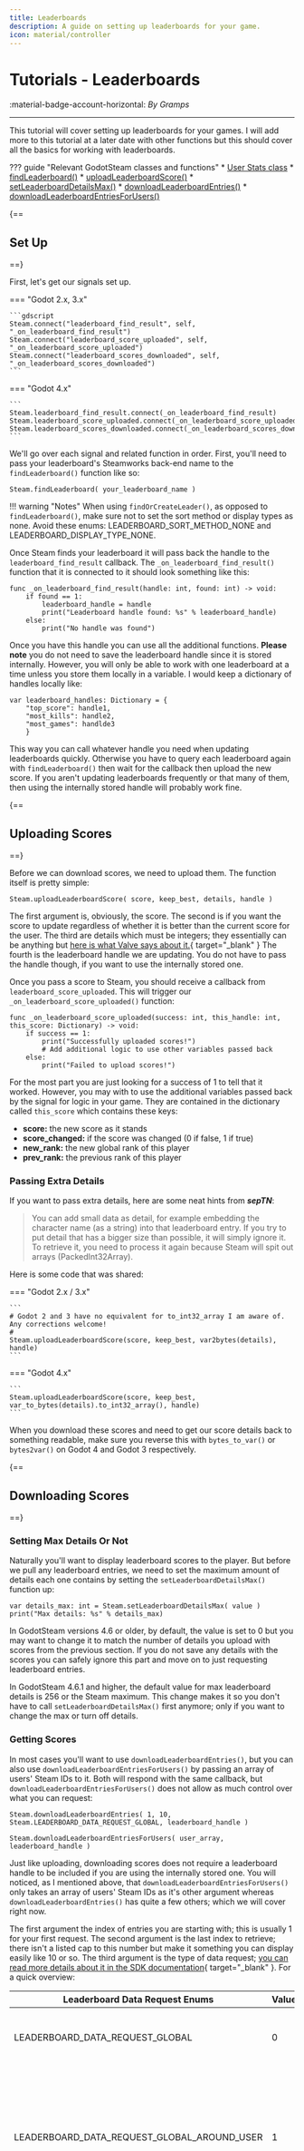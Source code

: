 ```yaml
---
title: Leaderboards
description: A guide on setting up leaderboards for your game.
icon: material/controller
---
```


# Tutorials - Leaderboards
:material-badge-account-horizontal: _By Gramps_

---

This tutorial will cover setting up leaderboards for your games. I will add more to this tutorial at a later date with other functions but this should cover all the basics for working with leaderboards.

??? guide "Relevant GodotSteam classes and functions"
	* [User Stats class](../classes/user_stats.md)
		* [findLeaderboard()](../classes/user_stats.md#findleaderboard)
		* [uploadLeaderboardScore()](../classes/user_stats.md#uploadleaderboardscore)
		* [setLeaderboardDetailsMax()](../classes/user_stats.md#setleaderboarddetailsmax)
		* [downloadLeaderboardEntries()](../classes/user_stats.md#downloadleaderboardentries)
		* [downloadLeaderboardEntriesForUsers()](../classes/user_stats.md#downloadleaderboardentriesforusers)

{==
## Set Up
==}

First, let's get our signals set up.

=== "Godot 2.x, 3.x"

	```gdscript
	Steam.connect("leaderboard_find_result", self, "_on_leaderboard_find_result")
	Steam.connect("leaderboard_score_uploaded", self, "_on_leaderboard_score_uploaded")
	Steam.connect("leaderboard_scores_downloaded", self, "_on_leaderboard_scores_downloaded")
	```

=== "Godot 4.x"

	```
	Steam.leaderboard_find_result.connect(_on_leaderboard_find_result)
	Steam.leaderboard_score_uploaded.connect(_on_leaderboard_score_uploaded)
	Steam.leaderboard_scores_downloaded.connect(_on_leaderboard_scores_downloaded)
	```

We'll go over each signal and related function in order. First, you'll need to pass your leaderboard's Steamworks back-end name to the `findLeaderboard()` function like so:

```gdscript
Steam.findLeaderboard( your_leaderboard_name )
```

!!! warning "Notes"
	When using `findOrCreateLeader()`, as opposed to `findLeaderboard()`, make sure not to set the sort method or display types as none. Avoid these enums: LEADERBOARD_SORT_METHOD_NONE and LEADERBOARD_DISPLAY_TYPE_NONE.

Once Steam finds your leaderboard it will pass back the handle to the `leaderboard_find_result` callback. The `_on_leaderboard_find_result()` function that it is connected to it should look something like this:

```gdscript
func _on_leaderboard_find_result(handle: int, found: int) -> void:
	if found == 1:
		leaderboard_handle = handle
		print("Leaderboard handle found: %s" % leaderboard_handle)
	else:
		print("No handle was found")
```

Once you have this handle you can use all the additional functions. **Please note** you do not need to save the leaderboard handle since it is stored internally. However, you will only be able to work with one leaderboard at a time unless you store them locally in a variable. I would keep a dictionary of handles locally like:

```gdscript
var leaderboard_handles: Dictionary = {
	"top_score": handle1,
	"most_kills": handle2,
	"most_games": handlde3
	}
```

This way you can call whatever handle you need when updating leaderboards quickly. Otherwise you have to query each leaderboard again with `findLeaderboard()` then wait for the callback then upload the new score. If you aren't updating leaderboards frequently or that many of them, then using the internally stored handle will probably work fine.

{==
## Uploading Scores
==}

Before we can download scores, we need to upload them. The function itself is pretty simple:

```gdscript
Steam.uploadLeaderboardScore( score, keep_best, details, handle )
```

The first argument is, obviously, the score. The second is if you want the score to update regardless of whether it is better than the current score for the user. The third are details which must be integers; they essentially can be anything but [here is what Valve says about it.](https://partner.steamgames.com/doc/api/ISteamUserStats#UploadLeaderboardScore){ target="\_blank" }  The fourth is the leaderboard handle we are updating. You do not have to pass the handle though, if you want to use the internally stored one.

Once you pass a score to Steam, you should receive a callback from `leaderboard_score_uploaded`. This will trigger our `_on_leaderboard_score_uploaded()` function:

```gdscript
func _on_leaderboard_score_uploaded(success: int, this_handle: int, this_score: Dictionary) -> void:
	if success == 1:
		print("Successfully uploaded scores!")
		# Add additional logic to use other variables passed back
	else:
		print("Failed to upload scores!")
```		

For the most part you are just looking for a success of 1 to tell that it worked. However, you may with to use the additional variables passed back by the signal for logic in your game. They are contained in the dictionary called `this_score` which contains these keys:

- **score:** the new score as it stands
- **score_changed:** if the score was changed (0 if false, 1 if true)
- **new_rank:** the new global rank of this player
- **prev_rank:** the previous rank of this player

### Passing Extra Details

If you want to pass extra details, here are some neat hints from ***sepTN***:

> You can add small data as detail, for example embedding the character name (as a string) into that leaderboard entry. If you try to put detail that has a bigger size than possible, it will simply ignore it.  To retrieve it, you need to process it again because Steam will spit out arrays (PackedInt32Array).

Here is some code that was shared:

=== "Godot 2.x / 3.x"

	```
	# Godot 2 and 3 have no equivalent for to_int32_array I am aware of. Any corrections welcome!
	#
	Steam.uploadLeaderboardScore(score, keep_best, var2bytes(details), handle)
	```

=== "Godot 4.x"

	```
	Steam.uploadLeaderboardScore(score, keep_best, var_to_bytes(details).to_int32_array(), handle)
	```

When you download these scores and need to get our score details back to something readable, make sure you reverse this with `bytes_to_var()` or `bytes2var()` on Godot 4 and Godot 3 respectively.

{==
## Downloading Scores
==}

### Setting Max Details Or Not

Naturally you'll want to display leaderboard scores to the player. But before we pull any leaderboard entries, we need to set the maximum amount of details each one contains by setting the `setLeaderboardDetailsMax()` function up:

```gdscript
var details_max: int = Steam.setLeaderboardDetailsMax( value )
print("Max details: %s" % details_max)
```
In GodotSteam versions 4.6 or older, by default, the value is set to 0 but you may want to change it to match the number of details you upload with scores from the previous section. If you do not save any details with the scores you can safely ignore this part and move on to just requesting leaderboard entries.

In GodotSteam 4.6.1 and higher, the default value for max leaderboard details is 256 or the Steam maximum. This change makes it so you don't have to call `setLeaderboardDetailsMax()` first anymore; only if you want to change the max or turn off details.

### Getting Scores

In most cases you'll want to use `downloadLeaderboardEntries()`, but you can also use `downloadLeaderboardEntriesForUsers()` by passing an array of users' Steam IDs to it. Both will respond with the same callback, but `downloadLeaderboardEntriesForUsers()` does not allow as much control over what you can request:

```gdscript
Steam.downloadLeaderboardEntries( 1, 10, Steam.LEADERBOARD_DATA_REQUEST_GLOBAL, leaderboard_handle )

Steam.downloadLeaderboardEntriesForUsers( user_array, leaderboard_handle )
```

Just like uploading, downloading scores does not require a leaderboard handle to be included if you are using the internally stored one. You will noticed, as I mentioned above, that `downloadLeaderboardEntriesForUsers()` only takes an array of users' Steam IDs as it's other argument whereas `downloadLeaderboardEntries()` has quite a few others; which we will cover right now.

The first argument the index of entries you are starting with; this is usually 1 for your first request. The second argument is the last index to retrieve; there isn't a listed cap to this number but make it something you can display easily like 10 or so. The third argument is the type of data request; [you can read more details about it in the SDK documentation](https://partner.steamgames.com/doc/api/ISteamUserStats#ELeaderboardDataRequest){ target="\_blank" }. For a quick overview:

Leaderboard Data Request Enums 				| Values	| Descriptions
--- 										| --- 		| ---
LEADERBOARD_DATA_REQUEST_GLOBAL				| 0			| Used for a sequential range by leaderboard rank.
LEADERBOARD_DATA_REQUEST_GLOBAL_AROUND_USER	| 1			| Used to get entries relative to the user's entry. You may want to use negatives for the start to get entries before the user's.
LEADERBOARD_DATA_REQUEST_FRIENDS			| 2			| Used to get all entries for friends for the current user. Start and end arguments are ignored.
LEADERBOARD_DATA_REQUEST_USERS				| 3			| Used internally by Steam, **do not use this**.

After you request leaderboard entries, you should receive a `leaderboard_scores_downloaded` callback which will trigger our `_on_leaderboard_scores_downloaded()` function. That function should look similar to this:

```gdscript
func _on_leaderboard_scores_downloaded(message: String, this_leaderboard_handle: int, result: Array) -> void:
	print("Scores downloaded message: %s" % message)

	# Save this for later leaderboard interactions, if you want
	var leaderboard_handle: int = this_leaderboard_handle

	# Add logic to display results
	for this_result in result:
		# Use each entry that is returned
```

The message is just a basic message to inform you to the status the download; whether successful or not and why. The second piece sent back are the results as an array. Each entry in the array is actually a dictionary like so:

- **score:** this user's score
- **steam_id:** this user's Steam ID; you can use this to get their avatar, name, etc.
- **global_rank:** obviously their global ranking for this leaderboard
- **ugc_handle:** handle for any UGC that is attached to this entry
- **details:** any details you stored with this entry for later use

{==
## Uploading UGC to Leaderboard
==}

You can use this method if you want to attach replays or any other data to leadearboard entry.
So first you will need to setup signals

=== "Godot 2.x, 3.x"

	```gdscript
	Steam.connect("file_share_result", self, "_on_file_share_result")
	Steam.connect("file_share_result", self, "on_file_write_async_complete")
	Steam.connect("leaderboard_ugc_set", self, "on_leaderboard_ugc_set")
	```

=== "Godot 4.x"

	```
	Steam.file_share_result.connect(_on_file_share_result)
	Steam.file_write_async_complete.connect(_on_file_write_async_complete)
	Steam.leaderboard_ugc_set.connect(_on_leaderboard_ugc_set)
	```
	
### Creating a file we want to share

Created file is stored in PackedByteArray format.
Frist we need to create a file with content that we want to share.

```gdscript
var data: PackedByteArray
Steam.fileWriteAsync( "file_name", data, data.size() )
```

!!! warning "File location"
	File will be created in location `...\Steam\userdata\<localid?>\<appid>\remote`,


Once it is created you can mark the file to be shared.

```gdscript
func on_file_write_async_complete(result):
	print(result)
	if result == 1:
		Steam.fileShare("file_name")
	elese:
		pass #Handle errors here
```

### Understanding FileShare method

Method is used to mark existing files to be shared that are present in remote local directory.

```gdscript
Steam.fileShare("file_name")
```

!!! warning "File location"
	Files you want to share must exist in remote location `...\Steam\userdata\<localid?>\<appid>\remote`. Providing absolute path will not work.
	The function is only marking files to be shared; otherwise, if they do not exist, you will get error.
	
```gdscript
func on_file_share_result( result: int, handle, name: String ):
	if result == 1:
		Steam.attachLeaderboardUGC( handle, LEADERBOARD_HANDLE )
	elese:
		pass #Handle errors here
```

When you successfully set your file and uploaded it now you can attach it to leaderboard.

!!! warning "Notes"
	You must call `findLeaderboard()` or `findOrCreateLeaderboard()` to get a leaderboard handle prior to calling this function. You can store it for example as `LEADERBOARD_HANDLE`.

```gdscript
func on_leaderboard_ugc_set( handle:int, result:String ) -> void:
	if result == 1:
		print( "Hurray!" )
	elese:
		pass #Handle errors here
```

Once attached you can eiter leave file or delete it as it should be avalible even if deleted through leaderboard.

{==
## Possible Oddities
==}

A user in our Discord noted that sometimes `downloadLeaderboardEntriesForUsers()` would trigger a callback but have zero entries. Oddly, they reported that creating a second leaderboard then deleting the first one would fix this.  While I don't understand why this would be the case, in the event you come across this, perhaps try this solution!

{==
## :material-content-save-settings: Additional Resources
==}

### Video Tutorials

Prefer video tutorials? Feast your eyes and ears!

[ :simple-youtube: 'How To Build Leaderboards Out' by FinePointCGI](https://www.youtube.com/watch?v=VCwNxfYZ8Cw&t=3394s){ .md-button .md-button--resource target="\_blank" }

[ :simple-youtube: 'Godot 4 Steam Leaderboards' by Gwizz](https://www.youtube.com/watch?v=51qre_hodZI){ .md-button .md-button--resource target="\_blank" }

### Example Project

[Later this year you can see this tutorial in action with more in-depth information by checking out our upcoming free-to-play game Skillet on GitHub.](https://github.com/GodotSteam/Skillet){ target="\_blank" } There you will be able to view of the code used which can serve as a starting point for you to branch out from.